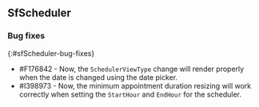 ## SfScheduler

### Bug fixes
{:#sfScheduler-bug-fixes}

* \#F176842 - Now, the `SchedulerViewType` change will render properly when the date is changed using the date picker.
* \#I398973 - Now, the minimum appointment duration resizing will work correctly when setting the `StartHour` and `EndHour` for the scheduler.
